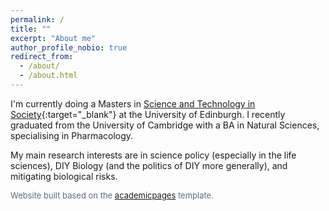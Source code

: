 ```yaml
---
permalink: /
title: ""
excerpt: "About me"
author_profile_nobio: true
redirect_from: 
  - /about/
  - /about.html
---
```


I'm currently doing a Masters in [Science and Technology in Society](https://www.sps.ed.ac.uk/study/postgraduate-taught-programmes/science-and-technology-society){:target="_blank"} at the University of Edinburgh. I recently graduated from the University of Cambridge with a BA in Natural Sciences, specialising in Pharmacology.

My main research interests are in science policy (especially in the life sciences), DIY Biology (and the politics of DIY more generally), and mitigating biological risks.


<font size="2" color="5D6C7C"> Website built based on the <a href="https://academicpages.github.io" target="_blank" rel="noopener noreferrer">academicpages</a> template. </font>
